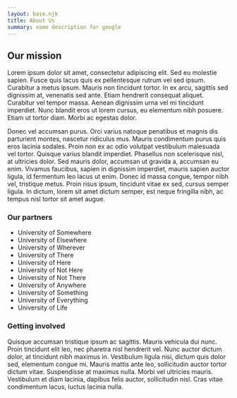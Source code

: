 ```yaml
---
layout: base.njk
title: About Us
summary: some description for google
---
```

## Our mission

Lorem ipsum dolor sit amet, consectetur adipiscing elit. Sed eu molestie sapien. Fusce quis lacus quis ex pellentesque rutrum vel sed ipsum. Curabitur a metus ipsum. Mauris non tincidunt tortor. In ex arcu, sagittis sed dignissim at, venenatis sed ante. Etiam hendrerit consequat aliquet. Curabitur vel tempor massa. Aenean dignissim urna vel mi tincidunt imperdiet. Nunc blandit eros ut lorem cursus, eu elementum nibh posuere. Etiam ut tortor diam. Morbi ac egestas dolor.

Donec vel accumsan purus. Orci varius natoque penatibus et magnis dis parturient montes, nascetur ridiculus mus. Mauris condimentum purus quis eros lacinia sodales. Proin non ex ac odio volutpat vestibulum malesuada vel tortor. Quisque varius blandit imperdiet. Phasellus non scelerisque nisl, at ultricies dolor. Sed mauris dolor, accumsan ut gravida a, accumsan eu enim. Vivamus faucibus, sapien in dignissim imperdiet, mauris sapien auctor ligula, id fermentum leo lacus ut enim. Donec id massa congue, tempor nibh vel, tristique metus. Proin risus ipsum, tincidunt vitae ex sed, cursus semper ligula. In dictum, lorem sit amet dictum semper, est neque fringilla nibh, ac tempus nisl tortor sit amet augue.

### Our partners

- University of Somewhere
- University of Elsewhere
- University of Wherever
- University of There
- University of Here
- University of Not Here
- University of Not There
- University of Anywhere
- University of Something
- University of Everything
- University of Life

### Getting involved

Quisque accumsan tristique ipsum ac sagittis. Mauris vehicula dui nunc. Proin tincidunt elit leo, nec pharetra nisl hendrerit vel. Nunc auctor dictum dolor, at tincidunt nibh maximus in. Vestibulum ligula nisi, dictum quis dolor sed, elementum congue mi. Mauris mattis ante leo, sollicitudin auctor tortor dictum vitae. Suspendisse at maximus nulla. Morbi vel ultricies mauris. Vestibulum et diam lacinia, dapibus felis auctor, sollicitudin nisl. Cras vitae condimentum lacus, luctus lacinia nulla.